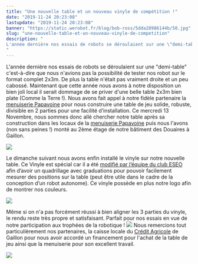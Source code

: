 ```yaml
---
title: "Une nouvelle table et un nouveau vinyle de compétition !"
date: "2019-11-24 20:23:08"
lastupdate: "2019-11-24 20:23:08"
banner: "https://static.werobot.fr/blog/bob-ross/5dda28986144b/50.jpg"
slug: "une-nouvelle-table-et-un-nouveau-vinyle-de-competition"
description: " 
L'année dernière nos essais de robots se déroulaient sur une \"demi-table\" c'est-à-dire que nous n'avions pas la possibilité de tester nos robot
"
---
```

L'année dernière nos essais de robots se déroulaient sur une "demi-table" c'est-à-dire que nous n'avions pas la possibilité de tester nos robot sur le format complet 2x3m. De plus la table n'était pas vraiment droite et un peu cabossé. Maintenant que cette année nous avons à notre disposition un bien joli local il serait dommage de se priver d'une belle table 2x3m bien plate (Comme la Terre !). Nous avons fait appel à notre fidèle partenaire la [menuiserie Papavoine](https://www.papavoine-menuiserie.com/) pour nous construire une table de jeu solide, robuste, divisible en 2 parties pour une facilité d’installation. 
Ce mercredi 13 Novembre, nous sommes donc allé chercher notre table après sa construction dans les locaux de la [menuiserie Papavoine](https://www.papavoine-menuiserie.com/) puis nous l'avons (non sans peines !) monté au 2ème étage de notre bâtiment des Douaires à Gaillon.

![](https://static.werobot.fr/blog/bob-ross/5dda2832e7800/original.jpg)

Le dimanche suivant nous avons enfin installé le vinyle sur notre nouvelle table. Ce Vinyle est spécial car il a été [modifié par l’équipe du club ESEO](https://twitter.com/ESEORobot/status/1186720300626579459) afin d’avoir un quadrillage avec graduations pour pouvoir facilement mesurer des positions sur la table (peut être utile dans le cadre de la conception d’un robot autonome). Ce vinyle possède en plus notre logo afin de montrer nos couleurs.

![](https://static.werobot.fr/blog/bob-ross/5dda292567eaf/original.jpg)

Même si on n'a pas forcément réussi à bien aligner les 3 parties du vinyle, le rendu reste très propre et satisfaisant. Parfait pour nos essais en vue de notre participation aux trophées de la robotique !
![](https://s2.qwant.com/thumbr/0x380/c/1/af6517f6af5a40653c198ef38d94940444ee833fc002a43463393260dd3600/1200px-Cr%C3%A9dit_Agricole.svg.png?u=https%3A%2F%2Fupload.wikimedia.org%2Fwikipedia%2Fen%2Fthumb%2Fa%2Fa6%2FCr%25C3%25A9dit_Agricole.svg%2F1200px-Cr%25C3%25A9dit_Agricole.svg.png&q=0&b=1&p=0&a=1)
Nous remercions tout particulièrement nos partenaires, la caisse locale du <a href="https://credit-agricole.fr/particulier/agence/normandie-seine/gaillon-2371.html">Crédit Agricole</a> de Gaillon pour nous avoir accordé un financement pour l'achat de la table de jeu ainsi que la menuiserie pour son excellent travail.

![](https://static.werobot.fr/blog/bob-ross/5ddaf64c45d25/original.jpg)
    